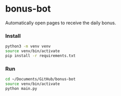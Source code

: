 # bonus-bot

Automatically open pages to receive the daily bonus.

### Install

```zsh
python3 -m venv venv
source venv/bin/activate
pip install -r requirements.txt
```

### Run

```zsh
cd ~/Documents/GitHub/bonus-bot
source venv/bin/activate
python main.py
```